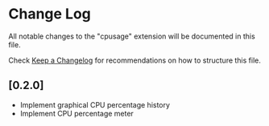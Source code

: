 # Change Log

All notable changes to the "cpusage" extension will be documented in this file.

Check [Keep a Changelog](http://keepachangelog.com/) for recommendations on how to structure this file.

## [0.2.0]

- Implement graphical CPU percentage history
- Implement CPU percentage meter
